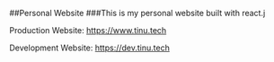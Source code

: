 ##Personal Website 
###This is my personal website built with react.j

Production Website: https://www.tinu.tech

Development Website: https://dev.tinu.tech
